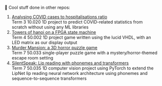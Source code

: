 👯 Cool stuff done in other repos:
1. [Analysing COVID cases to hospitalisations ratio](https://github.com/treemanw1/DDW2D)  
Term 3 10.020 1D project to predict COVID-related statistics from scratch without using any ML libraries
2. [Towers of hanoi on a FPGA state machine](https://github.com/hithfaernith/compstruct1d)  
Term 4 50.002 1D project game written using the lucid VHDL, with an LED matrix as our display output
3. [Murder Mansion: a 3D horror puzzle game](https://github.com/50033-game-design-and-development/50033-final-project-git-gud-games)  
Term 7 50.033 single-player puzzle game with a mystery/horror-themed escape room setting 
5. [SilentSpeak: Lip reading with phonemes and transformers](https://huggingface.co/SilentSpeak/torchnet/tree/phonemes)  
Term 7 50.035 1D computer vision project using PyTorch to extend the LipNet lip reading neural network architecture using phonemes and sequence-to-sequence transformers

<!--
**milselarch/milselarch** is a ✨ _special_ ✨ repository because its `README.md` (this file) appears on your GitHub profile.

Here are some ideas to get you started:

- 🔭 I’m currently working on ...
- 🌱 I’m currently learning ...
- 👯 I’m looking to collaborate on ...
- 🤔 I’m looking for help with ...
- 💬 Ask me about ...
- 📫 How to reach me: ...
- 😄 Pronouns: ...
- ⚡ Fun fact: ...
-->
